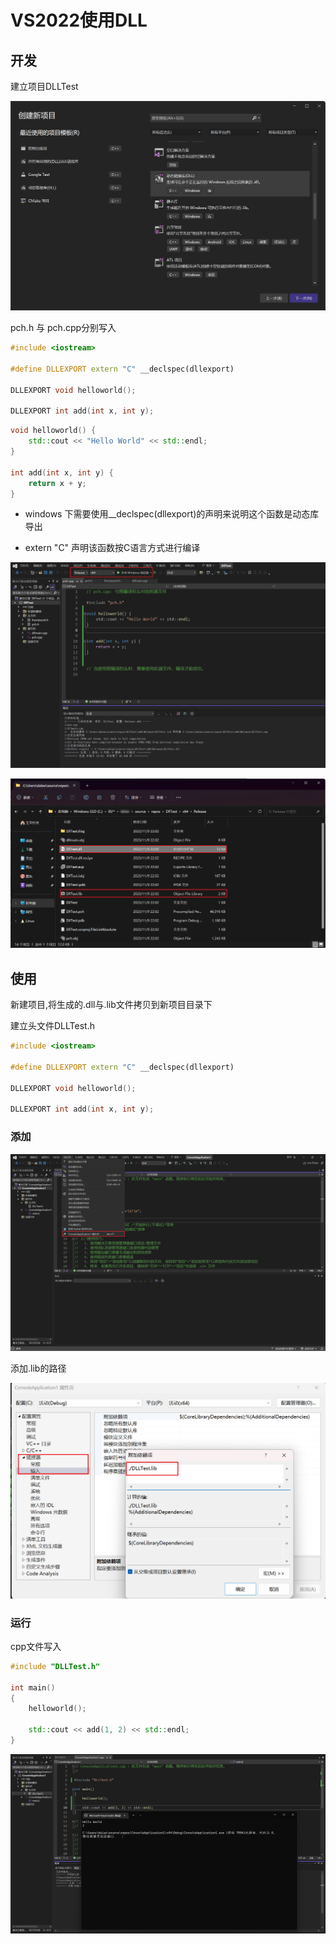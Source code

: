 <!--
 * @Brief        : 
 * @Author       : dmjcb
 * @Date         : 2023-11-09 21:31:16
 * @LastEditors  : dmjcb@outlook.com
 * @LastEditTime : 2024-09-27 22:07:30
-->

# VS2022使用DLL

## 开发

建立项目DLLTest

![](https://raw.githubusercontent.com/dmjcb/SelfImgur/main/20231109213828.png)

pch.h 与 pch.cpp分别写入

```c++
#include <iostream>

#define DLLEXPORT extern "C" __declspec(dllexport)

DLLEXPORT void helloworld();

DLLEXPORT int add(int x, int y);
```

```c++
void helloworld() {
    std::cout << "Hello World" << std::endl;
}

int add(int x, int y) {
    return x + y;
}
```

- windows 下需要使用\_\_declspec(dllexport)的声明来说明这个函数是动态库导出

- extern "C" 声明该函数按C语言方式进行编译

![](https://raw.githubusercontent.com/dmjcb/SelfImgur/main/20231109220258.png)


![](https://raw.githubusercontent.com/dmjcb/SelfImgur/main/20231109220434.png)

## 使用

新建项目,将生成的.dll与.lib文件拷贝到新项目目录下

建立头文件DLLTest.h

```c++
#include <iostream>

#define DLLEXPORT extern "C" __declspec(dllexport)

DLLEXPORT void helloworld();

DLLEXPORT int add(int x, int y);
```

### 添加

![](https://raw.githubusercontent.com/dmjcb/SelfImgur/main/20231109221318.png)

添加.lib的路径

![](https://raw.githubusercontent.com/dmjcb/SelfImgur/main/20231109221410.png)


### 运行

cpp文件写入

```c++
#include "DLLTest.h"

int main()
{
    helloworld();

    std::cout << add(1, 2) << std::endl;
}
```

![](https://raw.githubusercontent.com/dmjcb/SelfImgur/main/20231109221606.png)
